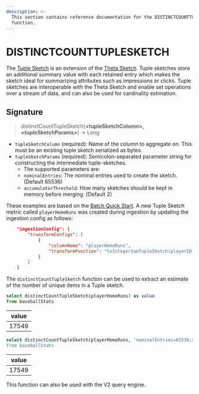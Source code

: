 ```yaml
---
description: >-
  This section contains reference documentation for the DISTINCTCOUNTTUPLESKETCH
  function.
---
```


# DISTINCTCOUNTTUPLESKETCH

The [Tuple Sketch](https://datasketches.apache.org/docs/Tuple/TupleOverview.html) is an extension of the [Theta Sketch](https://datasketches.apache.org/docs/Theta/ThetaSketchFramework.html).  Tuple sketches store an additional summary value with each retained entry which makes the sketch ideal for summarizing attributes such as impressions or clicks.  Tuple sketches are interoperable with the Theta Sketch and enable set operations over a stream of data, and can also be used for cardinality estimation.

## Signature

> distinctCountTupleSketch(**\<tupleSketchColumn>, \<tupleSketchParams>**) -> Long

* `tupleSketchColumn` (required): Name of the column to aggregate on.  This must be an existing tuple sketch serialized as bytes.
* `tupleSketchParams` (required):  Semicolon-separated parameter string for constructing the intermediate tuple-sketches.
  * The supported parameters are:
   * `nominalEntries`: The nominal entries used to create the sketch. (Default 65536)
   * `accumulatorThreshold`: How many sketches should be kept in memory before merging. (Default 2)

These examples are based on the [Batch Quick Start](../../basics/getting-started/quick-start.md#batch).  A new Tuple Sketch metric called `playerHomeRuns` was created during ingestion by updating the ingestion config as follows:

```json
	"ingestionConfig": {
		"transformConfigs": [
			{
				"columnName": "playerHomeRuns",
				"transformFunction": "toIntegerSumTupleSketch(playerID, homeRuns)"
			}
		]
	}
```

The `distinctCountTupleSketch` function can be used to extract an estimate of the number of unique items in a Tuple sketch.

```sql
select distinctCountTupleSketch(playerHomeRuns) as value
from baseballStats 
```

| value |
| ----- |
| 17549 |

```sql
select distinctCountTupleSketch(playerHomeRuns, 'nominalEntries=65536;accumulatorThreshold=10) as value
from baseballStats 
```

| value |
| ----- |
| 17549 |

This function can also be used with the V2 query engine.
